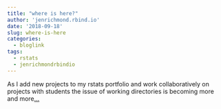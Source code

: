 ```yaml
---
title: "where is here?"
author: 'jenrichmond.rbind.io'
date: '2018-09-18'
slug: where-is-here
categories:
  - bloglink
tags:
  - rstats
  - jenrichmondrbindio
---
```


As I add new projects to my rstats portfolio and work collaboratively on projects with students the issue of working directories is becoming more and more[... <i class="fas fa-external-link-alt"></i>](http://jenrichmond.rbind.io/post/where-is-here/)

